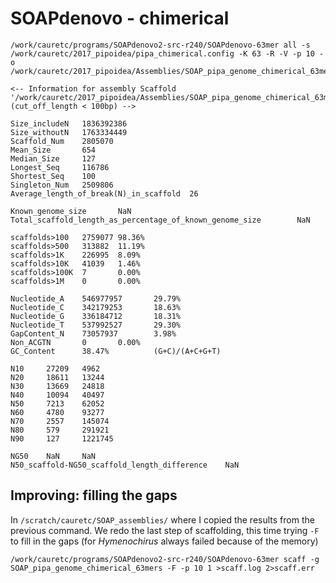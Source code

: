  # SOAPdenovo - chimerical
 
 ```
 /work/cauretc/programs/SOAPdenovo2-src-r240/SOAPdenovo-63mer all -s /work/cauretc/2017_pipoidea/pipa_chimerical.config -K 63 -R -V -p 10 -o /work/cauretc/2017_pipoidea/Assemblies/SOAP_pipa_genome_chimerical_63mers
 ```
```
<-- Information for assembly Scaffold '/work/cauretc/2017_pipoidea/Assemblies/SOAP_pipa_genome_chimerical_63mers.scafSeq'.(cut_off_length < 100bp) -->

Size_includeN   1836392386
Size_withoutN   1763334449
Scaffold_Num    2805070
Mean_Size       654
Median_Size     127
Longest_Seq     116786
Shortest_Seq    100
Singleton_Num   2509806
Average_length_of_break(N)_in_scaffold  26

Known_genome_size       NaN
Total_scaffold_length_as_percentage_of_known_genome_size        NaN

scaffolds>100   2759077 98.36%
scaffolds>500   313882  11.19%
scaffolds>1K    226995  8.09%
scaffolds>10K   41039   1.46%
scaffolds>100K  7       0.00%
scaffolds>1M    0       0.00%

Nucleotide_A    546977957       29.79%
Nucleotide_C    342179253       18.63%
Nucleotide_G    336184712       18.31%
Nucleotide_T    537992527       29.30%
GapContent_N    73057937        3.98%
Non_ACGTN       0       0.00%
GC_Content      38.47%          (G+C)/(A+C+G+T)

N10     27209   4962
N20     18611   13244
N30     13669   24818
N40     10094   40497
N50     7213    62052
N60     4780    93277
N70     2557    145074
N80     579     291921
N90     127     1221745

NG50    NaN     NaN
N50_scaffold-NG50_scaffold_length_difference    NaN
```
## Improving: filling the gaps

In `/scratch/cauretc/SOAP_assemblies/` where I copied the results from the previous command. We redo the last step of scaffolding, this time trying `-F` to fill in the gaps (for *Hymenochirus* always failed because of the memory)
```
/work/cauretc/programs/SOAPdenovo2-src-r240/SOAPdenovo-63mer scaff -g SOAP_pipa_genome_chimerical_63mers -F -p 10 1 >scaff.log 2>scaff.err
```
